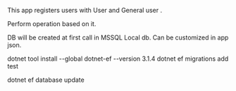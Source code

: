 This app registers users with User and General user .

Perform operation based on it.

DB will be created at first call in MSSQL Local db. Can be customized in app json.

dotnet tool install --global dotnet-ef --version 3.1.4
dotnet ef migrations add test

dotnet ef database update
